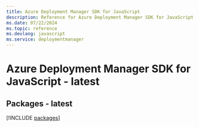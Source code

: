 ```yaml
---
title: Azure Deployment Manager SDK for JavaScript
description: Reference for Azure Deployment Manager SDK for JavaScript
ms.date: 07/22/2024
ms.topic: reference
ms.devlang: javascript
ms.service: deploymentmanager
---
```

# Azure Deployment Manager SDK for JavaScript - latest
## Packages - latest
[!INCLUDE [packages](deployment-manager-index.md)]